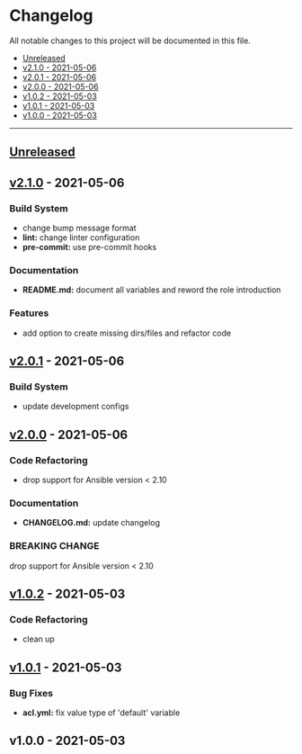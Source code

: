 # Changelog

All notable changes to this project will be documented in this file.

- [Unreleased](#unreleased)
- [v2.1.0 - 2021-05-06](#v210---2021-05-06)
- [v2.0.1 - 2021-05-06](#v201---2021-05-06)
- [v2.0.0 - 2021-05-06](#v200---2021-05-06)
- [v1.0.2 - 2021-05-03](#v102---2021-05-03)
- [v1.0.1 - 2021-05-03](#v101---2021-05-03)
- [v1.0.0 - 2021-05-03](#v100---2021-05-03)

---

<a name="unreleased"></a>
## [Unreleased]


<a name="v2.1.0"></a>
## [v2.1.0] - 2021-05-06
### Build System
- change bump message format
- **lint:** change linter configuration
- **pre-commit:** use pre-commit hooks

### Documentation
- **README.md:** document all variables and reword the role introduction

### Features
- add option to create missing dirs/files and refactor code


<a name="v2.0.1"></a>
## [v2.0.1] - 2021-05-06
### Build System
- update development configs


<a name="v2.0.0"></a>
## [v2.0.0] - 2021-05-06
### Code Refactoring
- drop support for Ansible version < 2.10

### Documentation
- **CHANGELOG.md:** update changelog

### BREAKING CHANGE

drop support for Ansible version < 2.10


<a name="v1.0.2"></a>
## [v1.0.2] - 2021-05-03
### Code Refactoring
- clean up


<a name="v1.0.1"></a>
## [v1.0.1] - 2021-05-03
### Bug Fixes
- **acl.yml:** fix value type of 'default' variable


<a name="v1.0.0"></a>
## v1.0.0 - 2021-05-03

[Unreleased]: https://github.com/aisbergg/ansible-role-acl/compare/v2.1.0...HEAD
[v2.1.0]: https://github.com/aisbergg/ansible-role-acl/compare/v2.0.1...v2.1.0
[v2.0.1]: https://github.com/aisbergg/ansible-role-acl/compare/v2.0.0...v2.0.1
[v2.0.0]: https://github.com/aisbergg/ansible-role-acl/compare/v1.0.2...v2.0.0
[v1.0.2]: https://github.com/aisbergg/ansible-role-acl/compare/v1.0.1...v1.0.2
[v1.0.1]: https://github.com/aisbergg/ansible-role-acl/compare/v1.0.0...v1.0.1
